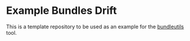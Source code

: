 # Example Bundles Drift

This is a template repository to be used as an example for the [bundleutils](https://github.com/tsmp-falcon-platform/ci-bundle-utils) tool.
